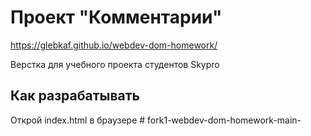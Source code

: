 # Проект "Комментарии"

https://glebkaf.github.io/webdev-dom-homework/

Верстка для учебного проекта студентов Skypro

## Как разрабатывать

Открой index.html в браузере
#   f o r k 1 - w e b d e v - d o m - h o m e w o r k - m a i n -  
 